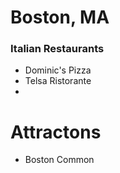 # Boston, MA

### Italian Restaurants
- Dominic's Pizza
- Telsa Ristorante
- 
# Attractons
- Boston Common
